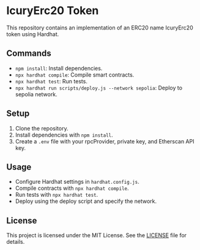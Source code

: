 # IcuryErc20  Token   

This repository contains an implementation of an ERC20 name IcuryErc20 token using Hardhat.

## Commands

- `npm install`: Install dependencies.
- `npx hardhat compile`: Compile smart contracts.
- `npx hardhat test`: Run tests.
- `npx hardhat run scripts/deploy.js --network sepolia`: Deploy to sepolia network.

## Setup

1. Clone the repository.
2. Install dependencies with `npm install`.
3. Create a `.env` file with your rpcProvider, private key, and Etherscan API key.

## Usage

- Configure Hardhat settings in `hardhat.config.js`.
- Compile contracts with `npx hardhat compile`.
- Run tests with `npx hardhat test`.
- Deploy using the deploy script and specify the network.

## License

This project is licensed under the MIT License. See the [LICENSE](LICENSE) file for details.

